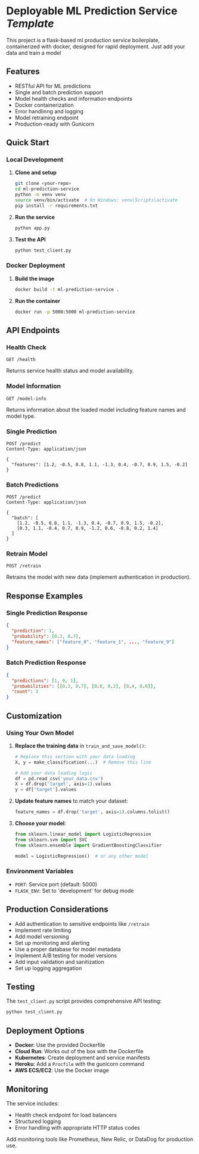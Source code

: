 # Deployable ML Prediction Service *Template*
This project is a flask-based ml production service boilerplate, containerized with docker, designed for rapid deployment. Just add your data and train a model

## Features

- RESTful API for ML predictions
- Single and batch prediction support
- Model health checks and information endpoints
- Docker containerization
- Error handlinng and logging
- Model retraining endpoint
- Production-ready with Gunicorn

## Quick Start

### Local Development

1. **Clone and setup**
   ```bash
   git clone <your-repo>
   cd ml-prediction-service
   python -m venv venv
   source venv/bin/activate  # On Windows: venv\Scripts\activate
   pip install -r requirements.txt
   ```

2. **Run the service**
   ```bash
   python app.py
   ```

3. **Test the API**
   ```bash
   python test_client.py
   ```

### Docker Deployment

1. **Build the image**
   ```bash
   docker build -t ml-prediction-service .
   ```

2. **Run the container**
   ```bash
   docker run -p 5000:5000 ml-prediction-service
   ```

## API Endpoints

### Health Check
```http
GET /health
```
Returns service health status and model availability.

### Model Information
```http
GET /model-info
```
Returns information about the loaded model including feature names and model type.

### Single Prediction
```http
POST /predict
Content-Type: application/json

{
  "features": [1.2, -0.5, 0.8, 1.1, -1.3, 0.4, -0.7, 0.9, 1.5, -0.2]
}
```

### Batch Predictions
```http
POST /predict
Content-Type: application/json

{
  "batch": [
    [1.2, -0.5, 0.8, 1.1, -1.3, 0.4, -0.7, 0.9, 1.5, -0.2],
    [0.3, 1.1, -0.4, 0.7, 0.9, -1.2, 0.6, -0.8, 0.2, 1.4]
  ]
}
```

### Retrain Model
```http
POST /retrain
```
Retrains the model with new data (implement authentication in production).

## Response Examples

### Single Prediction Response
```json
{
  "prediction": 1,
  "probability": [0.3, 0.7],
  "feature_names": ["feature_0", "feature_1", ..., "feature_9"]
}
```

### Batch Prediction Response
```json
{
  "predictions": [1, 0, 1],
  "probabilities": [[0.3, 0.7], [0.8, 0.2], [0.4, 0.6]],
  "count": 3
}
```

## Customization

### Using Your Own Model

1. **Replace the training data** in `train_and_save_model()`:
   ```python
   # Replace this section with your data loading
   X, y = make_classification(...)  # Remove this line
   
   # Add your data loading logic
   df = pd.read_csv('your_data.csv')
   X = df.drop('target', axis=1).values
   y = df['target'].values
   ```

2. **Update feature names** to match your dataset:
   ```python
   feature_names = df.drop('target', axis=1).columns.tolist()
   ```

3. **Choose your model**:
   ```python
   from sklearn.linear_model import LogisticRegression
   from sklearn.svm import SVC
   from sklearn.ensemble import GradientBoostingClassifier
   
   model = LogisticRegression()  # or any other model
   ```

### Environment Variables

- `PORT`: Service port (default: 5000)
- `FLASK_ENV`: Set to 'development' for debug mode

## Production Considerations

- Add authentication to sensitive endpoints like `/retrain`
- Implement rate limiting
- Add model versioning
- Set up monitoring and alerting
- Use a proper database for model metadata
- Implement A/B testing for model versions
- Add input validation and sanitization
- Set up logging aggregation

## Testing

The `test_client.py` script provides comprehensive API testing:

```bash
python test_client.py
```

## Deployment Options

- **Docker**: Use the provided Dockerfile
- **Cloud Run**: Works out of the box with the Dockerfile
- **Kubernetes**: Create deployment and service manifests
- **Heroku**: Add a `Procfile` with the gunicorn command
- **AWS ECS/EC2**: Use the Docker image

## Monitoring

The service includes:
- Health check endpoint for load balancers
- Structured logging
- Error handling with appropriate HTTP status codes

Add monitoring tools like Prometheus, New Relic, or DataDog for production use.
